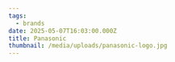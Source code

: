 ```yaml
---
tags:
  - brands
date: 2025-05-07T16:03:00.000Z
title: Panasonic
thumbnail: /media/uploads/panasonic-logo.jpg
---
```

